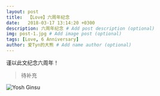 ```yaml
---
layout: post
title:  【Love】六周年纪念
date:   2018-03-17 13:14:20 +0300
description: 六周年纪念 # Add post description (optional)
img: post-1.jpg # Add image post (optional)
tags: [Love, 6 Anniversary]
author: 爱Tyn的大熊 # Add name author (optional)
---
```

谨以此文纪念六周年！

> 待补充

![Yosh Ginsu]({{site.baseurl}}/assets/img/yosh-ginsu.jpg)


